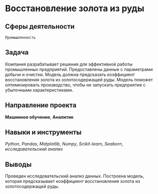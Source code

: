# Восстановление золота из руды
## Сферы деятельности
`Промышленность`

## Задача
Компания разрабатывает решения для эффективной работы промышленных предприятий. Предоставлены данные с параметрами добычи и очистки.
Модель должна предсказать коэффициент восстановления золота из золотосодержащей руды.
Модель поможет оптимизировать производство, чтобы не запускать предприятие с убыточными характеристиками.


## Направление проекта
**Машинное обучение**, **Аналитик**

## Навыки и инструменты
*Python*, *Pandas*, *Matplotlib*, *Numpy*, *Scikit-learn*, *Seaborn*, *исследовательский анализ*

## Выводы
Проведен исследовательский анализ данных. Построена модель, которая предсказывает коэффициент восстановления золота из золотосодержащей руды. 